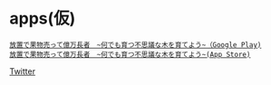 # apps(仮)
[`放置で果物売って億万長者　~何でも育つ不思議な木を育てよう~（Google Play)`](https://play.google.com/store/apps/details?id=com.IlakaPot.Tree)  
[`放置で果物売って億万長者　~何でも育つ不思議な木を育てよう~(App Store)`](https://apps.apple.com/app/id1600157793)  
  
    
[Twitter](https://twitter.com/IlakaPot)
